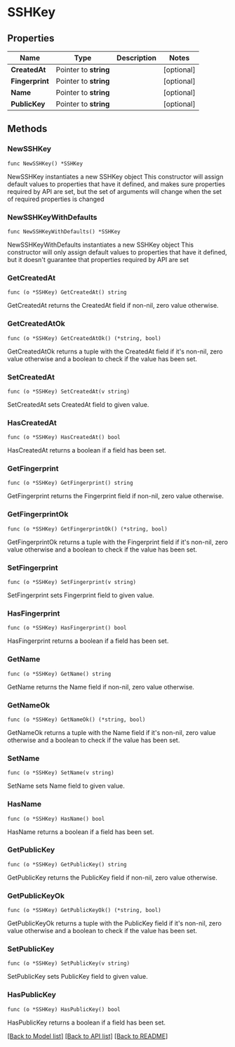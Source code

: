 # SSHKey

## Properties

Name | Type | Description | Notes
------------ | ------------- | ------------- | -------------
**CreatedAt** | Pointer to **string** |  | [optional] 
**Fingerprint** | Pointer to **string** |  | [optional] 
**Name** | Pointer to **string** |  | [optional] 
**PublicKey** | Pointer to **string** |  | [optional] 

## Methods

### NewSSHKey

`func NewSSHKey() *SSHKey`

NewSSHKey instantiates a new SSHKey object
This constructor will assign default values to properties that have it defined,
and makes sure properties required by API are set, but the set of arguments
will change when the set of required properties is changed

### NewSSHKeyWithDefaults

`func NewSSHKeyWithDefaults() *SSHKey`

NewSSHKeyWithDefaults instantiates a new SSHKey object
This constructor will only assign default values to properties that have it defined,
but it doesn't guarantee that properties required by API are set

### GetCreatedAt

`func (o *SSHKey) GetCreatedAt() string`

GetCreatedAt returns the CreatedAt field if non-nil, zero value otherwise.

### GetCreatedAtOk

`func (o *SSHKey) GetCreatedAtOk() (*string, bool)`

GetCreatedAtOk returns a tuple with the CreatedAt field if it's non-nil, zero value otherwise
and a boolean to check if the value has been set.

### SetCreatedAt

`func (o *SSHKey) SetCreatedAt(v string)`

SetCreatedAt sets CreatedAt field to given value.

### HasCreatedAt

`func (o *SSHKey) HasCreatedAt() bool`

HasCreatedAt returns a boolean if a field has been set.

### GetFingerprint

`func (o *SSHKey) GetFingerprint() string`

GetFingerprint returns the Fingerprint field if non-nil, zero value otherwise.

### GetFingerprintOk

`func (o *SSHKey) GetFingerprintOk() (*string, bool)`

GetFingerprintOk returns a tuple with the Fingerprint field if it's non-nil, zero value otherwise
and a boolean to check if the value has been set.

### SetFingerprint

`func (o *SSHKey) SetFingerprint(v string)`

SetFingerprint sets Fingerprint field to given value.

### HasFingerprint

`func (o *SSHKey) HasFingerprint() bool`

HasFingerprint returns a boolean if a field has been set.

### GetName

`func (o *SSHKey) GetName() string`

GetName returns the Name field if non-nil, zero value otherwise.

### GetNameOk

`func (o *SSHKey) GetNameOk() (*string, bool)`

GetNameOk returns a tuple with the Name field if it's non-nil, zero value otherwise
and a boolean to check if the value has been set.

### SetName

`func (o *SSHKey) SetName(v string)`

SetName sets Name field to given value.

### HasName

`func (o *SSHKey) HasName() bool`

HasName returns a boolean if a field has been set.

### GetPublicKey

`func (o *SSHKey) GetPublicKey() string`

GetPublicKey returns the PublicKey field if non-nil, zero value otherwise.

### GetPublicKeyOk

`func (o *SSHKey) GetPublicKeyOk() (*string, bool)`

GetPublicKeyOk returns a tuple with the PublicKey field if it's non-nil, zero value otherwise
and a boolean to check if the value has been set.

### SetPublicKey

`func (o *SSHKey) SetPublicKey(v string)`

SetPublicKey sets PublicKey field to given value.

### HasPublicKey

`func (o *SSHKey) HasPublicKey() bool`

HasPublicKey returns a boolean if a field has been set.


[[Back to Model list]](../README.md#documentation-for-models) [[Back to API list]](../README.md#documentation-for-api-endpoints) [[Back to README]](../README.md)


